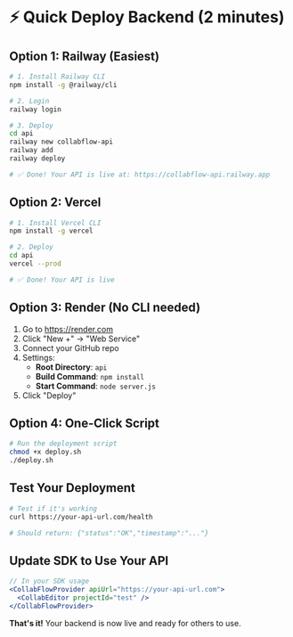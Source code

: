 # ⚡ Quick Deploy Backend (2 minutes)

## **Option 1: Railway (Easiest)**

```bash
# 1. Install Railway CLI
npm install -g @railway/cli

# 2. Login
railway login

# 3. Deploy
cd api
railway new collabflow-api
railway add
railway deploy

# ✅ Done! Your API is live at: https://collabflow-api.railway.app
```

## **Option 2: Vercel**

```bash
# 1. Install Vercel CLI
npm install -g vercel

# 2. Deploy
cd api
vercel --prod

# ✅ Done! Your API is live
```

## **Option 3: Render (No CLI needed)**

1. Go to https://render.com
2. Click "New +" → "Web Service"
3. Connect your GitHub repo
4. Settings:
   - **Root Directory**: `api`
   - **Build Command**: `npm install`
   - **Start Command**: `node server.js`
5. Click "Deploy"

## **Option 4: One-Click Script**

```bash
# Run the deployment script
chmod +x deploy.sh
./deploy.sh
```

## **Test Your Deployment**

```bash
# Test if it's working
curl https://your-api-url.com/health

# Should return: {"status":"OK","timestamp":"..."}
```

## **Update SDK to Use Your API**

```jsx
// In your SDK usage
<CollabFlowProvider apiUrl="https://your-api-url.com">
  <CollabEditor projectId="test" />
</CollabFlowProvider>
```

**That's it!** Your backend is now live and ready for others to use.